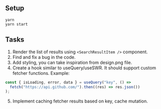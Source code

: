 ## Setup

```
yarn
yarn start
```

## Tasks

1. Render the list of results using `<SearchResultItem />` component.
2. Find and fix a bug in the code.
3. Add styling, you can take inspiration from design.png file.
4. Create a hook similar to useQuery/useSWR. It should support custom fetcher functions.
   Example:

```javascript
const { isLoading, error, data } = useQuery("key", () =>
  fetch("https://api.github.com/").then((res) => res.json())
);
```

5. Implement caching fetcher results based on key, cache mutation.
